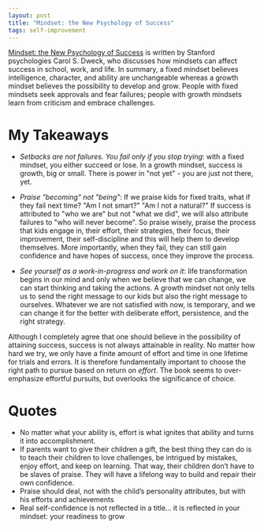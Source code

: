 ```yaml
---
layout: post
title: "Mindset: the New Psychology of Success"
tags: self-improvement
---
```


[Mindset: the New Psychology of Success](https://www.goodreads.com/book/show/40745.Mindset) is written by Stanford psychologies Carol S. Dweck, who discusses how mindsets can affect success in school, work, and life. In summary, a fixed mindset believes intelligence, character, and ability are unchangeable whereas a growth mindset believes the possibility to develop and grow. People with fixed mindsets seek approvals and fear failures; people with growth mindsets learn from criticism and embrace challenges. 

# My Takeaways

-   *Setbacks are not failures. You fail only if you stop trying*: with a fixed mindset, you either succeed or lose. In a growth mindset, success is growth, big or small. There is power in "not yet" - you are just not there, yet. 

    

-   *Praise "becoming" not "being"*: If we praise kids for fixed traits, what if they fail next time? "Am I not smart?" "Am I not a natural?" If success is attributed to "who we are" but not "what we did", we will also attribute failures to "who will never become". So praise wisely, praise the process that kids engage in, their effort, their strategies, their focus, their improvement, their self-discipline and this will help them to develop themselves. More importantly, when they fail, they can still gain confidence and have hopes of success, once they improve the process. 

    

-   *See yourself as a work-in-progress and work on it*: life transformation begins in our mind and only when we believe that we can change, we can start thinking and taking the actions. A growth mindset not only tells us to send the right message to our kids but also the right message to ourselves. Whatever we are not satisfied with now, is temporary, and we can change it for the better with deliberate effort, persistence, and the right strategy. 

Although I completely agree that one should believe in the possibility of attaining success, success is not always attainable in reality. No matter how hard we try, we only have a finite amount of effort and time in one lifetime for trials and errors. It is therefore fundamentally important to choose the right path to pursue based on return on *effort*. The book seems to over-emphasize effortful pursuits, but overlooks the significance of choice. 

# Quotes

-   No matter what your ability is, effort is what ignites that ability and turns it into accomplishment. 
-   If parents want to give their children a gift, the best thing they can do is to teach their children to love challenges, be intrigued by mistakes, enjoy effort, and keep on learning. That way, their children don’t have to be slaves of praise. They will have a lifelong way to build and repair their own confidence.
-   Praise should deal, not with the child’s personality attributes, but with his efforts and achievements
-   Real self-confidence is not reflected in a title... it is reflected in your mindset: your readiness to grow
